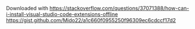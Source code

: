 Downloaded with https://stackoverflow.com/questions/37071388/how-can-i-install-visual-studio-code-extensions-offline
https://gist.github.com/Mido22/a1c660f0955250f96309ec6cdccf17d2
